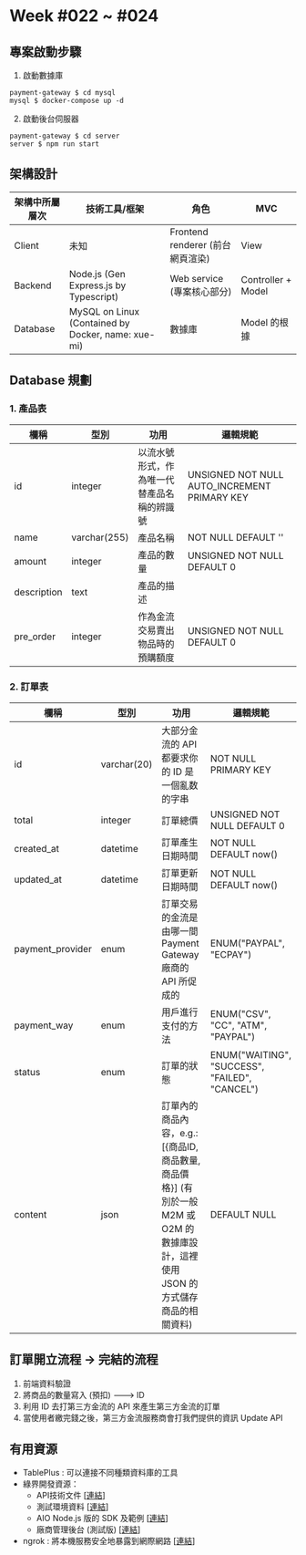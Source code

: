 # Week #022 ~ #024
## 專案啟動步驟
1. 啟動數據庫
```shell
payment-gateway $ cd mysql
mysql $ docker-compose up -d
```
2. 啟動後台伺服器
```shell
payment-gateway $ cd server
server $ npm run start
```

## 架構設計
| 架構中所屬層次 | 技術工具/框架 | 角色 | MVC |
|---|---|---|---|
| Client | 未知 | Frontend renderer (前台網頁渲染) | View |
| Backend | Node.js (Gen Express.js by Typescript) | Web service (專案核心部分) | Controller + Model |
| Database | MySQL on Linux (Contained by Docker, name: xue-mi) | 數據庫 | Model 的根據 |

## Database 規劃
### 1. 產品表
| 欄稱 | 型別 | 功用 | 邏輯規範 |
|---|---|---|---|
| id | integer | 以流水號形式，作為唯一代替產品名稱的辨識號 | UNSIGNED NOT NULL AUTO_INCREMENT PRIMARY KEY |
| name | varchar(255) | 產品名稱 | NOT NULL DEFAULT '' |
| amount | integer | 產品的數量 | UNSIGNED NOT NULL DEFAULT 0 |
| description | text | 產品的描述 | |
| pre_order | integer | 作為金流交易賣出物品時的預購額度 | UNSIGNED NOT NULL DEFAULT 0 |
### 2. 訂單表
| 欄稱 | 型別 | 功用 | 邏輯規範 |
|---|---|---|---|
| id | varchar(20) | 大部分金流的 API 都要求你的 ID 是一個亂数的字串 | NOT NULL PRIMARY KEY |
| total | integer | 訂單總價 | UNSIGNED NOT NULL DEFAULT 0 |
| created_at | datetime | 訂單產生日期時間 | NOT NULL DEFAULT now() |
| updated_at | datetime | 訂單更新日期時間 | NOT NULL DEFAULT now() |
| payment_provider | enum | 訂單交易的金流是由哪一間 Payment Gateway 廠商的 API 所促成的 | ENUM("PAYPAL", "ECPAY") |
| payment_way | enum | 用戶進行支付的方法 | ENUM("CSV", "CC", "ATM", "PAYPAL") |
| status | enum | 訂單的狀態 | ENUM("WAITING", "SUCCESS", "FAILED", "CANCEL") |
| content | json | 訂單內的商品內容，e.g.: [{商品ID, 商品數量, 商品價格}] (有別於一般 M2M 或 O2M 的數據庫設計，這裡使用 JSON 的方式儲存商品的相關資料) | DEFAULT NULL |

## 訂單開立流程 -> 完結的流程
1. 前端資料驗證
2. 將商品的數量寫入 (預扣) ---> ID
3. 利用 ID 去打第三方金流的 API 來產生第三方金流的訂單
4. 當使用者繳完錢之後，第三方金流服務商會打我們提供的資訊 Update API

## 有用資源
- TablePlus : 可以連接不同種類資料庫的工具
- 綠界開發資源：
    - API技術文件 [[連結](https://developers.ecpay.com.tw)]
    - 測試環境資料 [[連結](https://developers.ecpay.com.tw/?p=2856)]
    - AIO Node.js 版的 SDK 及範例 [[連結](https://github.com/ECPay/ECPayAIO_Node.js/tree/master)]
    - 廠商管理後台 (測試版) [[連結](https://vendor-stage.ecpay.com.tw/User/LogOn_Step1)]
- ngrok : 將本機服務安全地暴露到網際網路 [[連結](https://ngrok.com)]